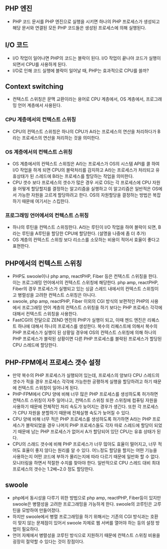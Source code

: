 ## PHP 엔진
- PHP 코드 문서를 PHP 엔진으로 실행을 시키면 하나의 PHP 프로세스가 생성되고 해당 문서와 연결된 모든 PHP 코드들은 생성된 프로세스에 의해 실행된다.


## I/O 코드
- I/O 작업이 일어나면 PHP의 코드는 블락이 된다. I/O 작업이 끝나야 코드가 실행이 되면서 CPU를 사용하게 된다.
- I/O로 인해 코드 실행에 블락이 일어날 때, PHP는 효과적으로 CPU를 쓸까?


## Context switching
- 컨텍스트 스위칭은 문맥 교환이라는 용어로 CPU 계층에서, OS 계층에서, 프로그래밍 언어 계층에서 사용된다.


### CPU 계층에서의 컨텍스트 스위칭
- CPU의 컨텍스트 스위칭은 하나의 CPU가 A라는 프로세스의 연산을 처리하다가 B라는 프로세스의 연산을 처리하는 것을 의미한다.


### OS 계층에서의 컨텍스트 스위칭
- OS 계층에서의 컨텍스트 스위칭은 A라는 프로세스가 OS의 시스템 API를 콜 하여 I/O 작업을 하게 되면 CPU의 블락처리를 감지하고 A라는 프로세스가 처리되고 유휴상태가 된 스레드에 B라는 프로세스를 할당하는 작업을 의미한다.
- CPU 갯수 보다 프로세스의 갯수가 많은 경우 서로 OS는 각 프로세스에 CPU 자원을 어떻게 할당할지를 결정하는 알고리즘을 실행하고 이 알고리즘은 일반적은 OS에서 가능한 자원을 고르게 할당하려고 한다. OS의 자원할당을 결정하는 방법은 복잡하기 때문에 여기서는 스킵한다.


### 프로그래밍 언어에서의 컨텍스트 스위칭
- 하나의 루틴을 컨텍스트 스위칭한다. A라는 루틴이 I/O 작업을 하여 블락이 되면, B라는 루틴을 A루틴을 할당한 CPU에 할당한다. (설명을 나중에 좀 더 추가)
- OS 계층의 컨텍스트 스위칭 보다 리소스를 소모하는 비용이 적어서 효율이 좋다고 표현한다.


## PHP에서의 컨텍스트 스위칭
- PHP도 swoole이나 php amp, reactPHP, Fiber 등은 컨텍스트 스위칭을 한다. 이는 프로그래밍 언어에서의 컨텍스트 스위칭에 해당한다. php amp, reactPHP, Fiber의 경우 프로세스가 실행되고 있는 싱글 스레드 내에서의 컨텍스트 스위칭이고 병렬성을 고려한 컨텍스트 스위칭은 아니다.
- swoole, php amp, reactPHP, Fiber 이외의 CGI 방식의 보편적인 PHP의 사용에서 프로그래밍 언어 계층의 컨텍스트 스위칭을 하기 보다는 PHP 프로세스 각각에 대해서 컨텍스트 스위칭을 사용한다.
- FastCGI의 전달으로 ZEND 엔진의 PHP가 실행이 되고, 이때 젠드 엔진은 리퀘스트 하나에 대해서 하나의 프로세스를 생성한다. 복수의 리퀘스트에 의해서 복수의 PHP 프로세스가 실행이 된 상황일 경우에 OS의 컨텍스트 스위칭에 의해 하나의 PHP 프로세스가 블락된 상황이면 다른 PHP 프로세스를 블락된 프로세스가 할당된 CPU 스레드에 할당한다.


## PHP-FPM에서 프로세스 갯수 설정
- 만약 복수의 PHP 프로세스가 실행되어 있는데, 프로세스의 양보다 CPU 스레드의 갯수가 적을 경우 프로세스 각각에 가능한한 공평하게 실행을 할당하려고 하기 때문에 컨텍스트 스위칭이 일어나게 된다.
- PHP-FPM에서 CPU 양에 비해 너무 많은 PHP 프로세스를 생성하도록 허가하면 컨텍스트 스위칭이 자주 일어나고, 컨텍스트 스위칭 또한 스위칭에 컴퓨팅 자원을 사용하기 때문에 전체적인 처리 속도가 늦어지는 경우가 생긴다. 또한 각 프로세스가 CPU 자원을 분할하기 때문에 전체실행 속도가 늦어질 수 있다.
- CPU 양에 비해 너무 적은 PHP 프로세스를 생성하도록 허가하면 A라는 PHP 프로세스가 블락되었을 경우 나머지 PHP 프로세스들도 각자 따로 스레드에 할당이 되었기 때문에 남는 PHP 프로세스가 없어서 A가 할당되어 있던 CPU는 유휴 상태가 된다.
- CPU의 스래드 갯수에 비해 PHP 프로세스가 너무 많아도 효율이 떨어지고, 너무 적어도 효율이 좋지 않다는 원리를 알 수 있다. 어느정도 할당을 할지는 어떤 기능을 사용하는지 어떤 코드에 부하가 몰리는지에 따라 다르기 때문에 일반화 할 수 없다. 모니터링을 하면서 적절한 수치를 찾아야 한다. 일반적으로 CPU 스레드 대비 최대 프로세스의 갯수는 1.2배~2.0 정도 할당한다.

## swoole
- php에서 동시성을 다루기 위한 방법으로 php amp, reactPHP, Fiber등이 있지만 swoole은 병렬성을 고려한 프로그래밍을 가능하게 한다. swoole의 코루틴은 고루틴을 모방하여 만들어졌다.
- 하지만 swoole에서 병렬 프로그래밍을 하기 위해서는 기존의 CGI 방식과는 호환이 맞지 않는 문제점이 있어서 swoole 자체로 웹 서버를 열어야 하는 등의 설정 방법이 필요하다.
- 언어 자체에서 병렬성을 코루틴 방식으로 지원하기 때문에 컨텍스트 스위칭 비용을 굉장히 절약할 수 있다는 것이 장점이다.
